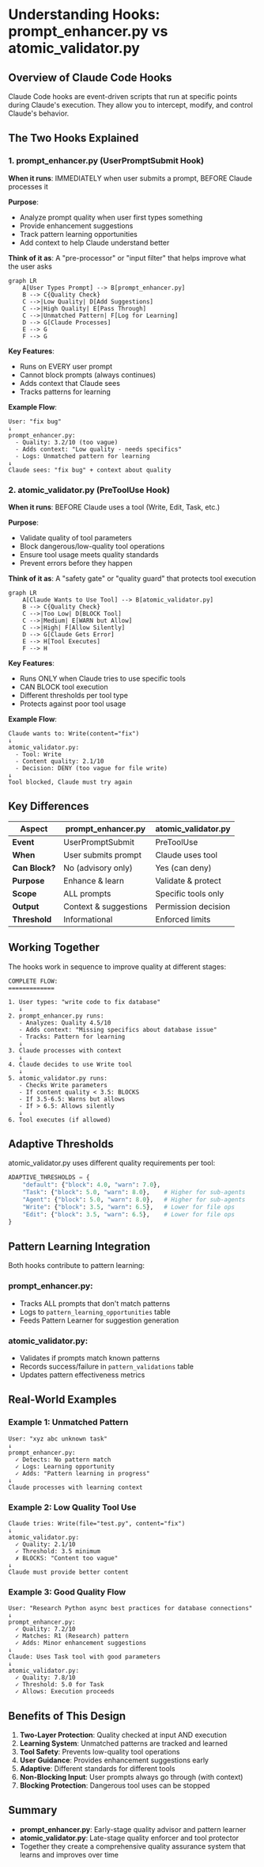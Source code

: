 # Understanding Hooks: prompt_enhancer.py vs atomic_validator.py

## Overview of Claude Code Hooks

Claude Code hooks are event-driven scripts that run at specific points during Claude's execution. They allow you to intercept, modify, and control Claude's behavior.

## The Two Hooks Explained

### 1. prompt_enhancer.py (UserPromptSubmit Hook)

**When it runs**: IMMEDIATELY when user submits a prompt, BEFORE Claude processes it

**Purpose**: 
- Analyze prompt quality when user first types something
- Provide enhancement suggestions
- Track pattern learning opportunities
- Add context to help Claude understand better

**Think of it as**: A "pre-processor" or "input filter" that helps improve what the user asks

```mermaid
graph LR
    A[User Types Prompt] --> B[prompt_enhancer.py]
    B --> C{Quality Check}
    C -->|Low Quality| D[Add Suggestions]
    C -->|High Quality| E[Pass Through]
    C -->|Unmatched Pattern| F[Log for Learning]
    D --> G[Claude Processes]
    E --> G
    F --> G
```

**Key Features**:
- Runs on EVERY user prompt
- Cannot block prompts (always continues)
- Adds context that Claude sees
- Tracks patterns for learning

**Example Flow**:
```
User: "fix bug"
↓
prompt_enhancer.py:
  - Quality: 3.2/10 (too vague)
  - Adds context: "Low quality - needs specifics"
  - Logs: Unmatched pattern for learning
↓
Claude sees: "fix bug" + context about quality
```

### 2. atomic_validator.py (PreToolUse Hook)

**When it runs**: BEFORE Claude uses a tool (Write, Edit, Task, etc.)

**Purpose**:
- Validate quality of tool parameters
- Block dangerous/low-quality tool operations
- Ensure tool usage meets quality standards
- Prevent errors before they happen

**Think of it as**: A "safety gate" or "quality guard" that protects tool execution

```mermaid
graph LR
    A[Claude Wants to Use Tool] --> B[atomic_validator.py]
    B --> C{Quality Check}
    C -->|Too Low| D[BLOCK Tool]
    C -->|Medium| E[WARN but Allow]
    C -->|High| F[Allow Silently]
    D --> G[Claude Gets Error]
    E --> H[Tool Executes]
    F --> H
```

**Key Features**:
- Runs ONLY when Claude tries to use specific tools
- CAN BLOCK tool execution
- Different thresholds per tool type
- Protects against poor tool usage

**Example Flow**:
```
Claude wants to: Write(content="fix")
↓
atomic_validator.py:
  - Tool: Write
  - Content quality: 2.1/10
  - Decision: DENY (too vague for file write)
↓
Tool blocked, Claude must try again
```

## Key Differences

| Aspect | prompt_enhancer.py | atomic_validator.py |
|--------|-------------------|---------------------|
| **Event** | UserPromptSubmit | PreToolUse |
| **When** | User submits prompt | Claude uses tool |
| **Can Block?** | No (advisory only) | Yes (can deny) |
| **Purpose** | Enhance & learn | Validate & protect |
| **Scope** | ALL prompts | Specific tools only |
| **Output** | Context & suggestions | Permission decision |
| **Threshold** | Informational | Enforced limits |

## Working Together

The hooks work in sequence to improve quality at different stages:

```
COMPLETE FLOW:
=============

1. User types: "write code to fix database"
   ↓
2. prompt_enhancer.py runs:
   - Analyzes: Quality 4.5/10
   - Adds context: "Missing specifics about database issue"
   - Tracks: Pattern for learning
   ↓
3. Claude processes with context
   ↓
4. Claude decides to use Write tool
   ↓
5. atomic_validator.py runs:
   - Checks Write parameters
   - If content quality < 3.5: BLOCKS
   - If 3.5-6.5: Warns but allows
   - If > 6.5: Allows silently
   ↓
6. Tool executes (if allowed)
```

## Adaptive Thresholds

atomic_validator.py uses different quality requirements per tool:

```python
ADAPTIVE_THRESHOLDS = {
    "default": {"block": 4.0, "warn": 7.0},
    "Task": {"block": 5.0, "warn": 8.0},    # Higher for sub-agents
    "Agent": {"block": 5.0, "warn": 8.0},   # Higher for sub-agents
    "Write": {"block": 3.5, "warn": 6.5},   # Lower for file ops
    "Edit": {"block": 3.5, "warn": 6.5},    # Lower for file ops
}
```

## Pattern Learning Integration

Both hooks contribute to pattern learning:

### prompt_enhancer.py:
- Tracks ALL prompts that don't match patterns
- Logs to `pattern_learning_opportunities` table
- Feeds Pattern Learner for suggestion generation

### atomic_validator.py:
- Validates if prompts match known patterns
- Records success/failure in `pattern_validations` table
- Updates pattern effectiveness metrics

## Real-World Examples

### Example 1: Unmatched Pattern
```
User: "xyz abc unknown task"
↓
prompt_enhancer.py:
  ✓ Detects: No pattern match
  ✓ Logs: Learning opportunity
  ✓ Adds: "Pattern learning in progress"
↓
Claude processes with learning context
```

### Example 2: Low Quality Tool Use
```
Claude tries: Write(file="test.py", content="fix")
↓
atomic_validator.py:
  ✓ Quality: 2.1/10
  ✓ Threshold: 3.5 minimum
  ✗ BLOCKS: "Content too vague"
↓
Claude must provide better content
```

### Example 3: Good Quality Flow
```
User: "Research Python async best practices for database connections"
↓
prompt_enhancer.py:
  ✓ Quality: 7.2/10
  ✓ Matches: R1 (Research) pattern
  ✓ Adds: Minor enhancement suggestions
↓
Claude: Uses Task tool with good parameters
↓
atomic_validator.py:
  ✓ Quality: 7.8/10
  ✓ Threshold: 5.0 for Task
  ✓ Allows: Execution proceeds
```

## Benefits of This Design

1. **Two-Layer Protection**: Quality checked at input AND execution
2. **Learning System**: Unmatched patterns are tracked and learned
3. **Tool Safety**: Prevents low-quality tool operations
4. **User Guidance**: Provides enhancement suggestions early
5. **Adaptive**: Different standards for different tools
6. **Non-Blocking Input**: User prompts always go through (with context)
7. **Blocking Protection**: Dangerous tool uses can be stopped

## Summary

- **prompt_enhancer.py**: Early-stage quality advisor and pattern learner
- **atomic_validator.py**: Late-stage quality enforcer and tool protector
- Together they create a comprehensive quality assurance system that learns and improves over time